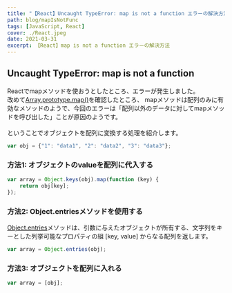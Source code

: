 ```yaml
---
title: "【React】Uncaught TypeError: map is not a function エラーの解決方法"
path: blog/mapIsNotFunc
tags: [JavaScript, React]
cover: ./React.jpeg
date: 2021-03-31
excerpt: 【React】map is not a function エラーの解決方法
---
```


## Uncaught TypeError: map is not a function

Reactでmapメソッドを使おうとしたところ、エラーが発生しました。<br>
改めて[Array.prototype.map()](https://developer.mozilla.org/ja/docs/Web/JavaScript/Reference/Global_Objects/Array/map)を確認したところ、
mapメソッドは配列のみに有効なメソッドのようで、今回のエラーは「配列以外のデータに対してmapメソッドを呼び出した」ことが原因のようです。<br>
<br>
ということでオブジェクトを配列に変換する処理を紹介します。

```javascript
var obj = {"1": "data1", "2": "data2", "3": "data3"};
```

### 方法1: オブジェクトのvalueを配列に代入する

```javascript
var array = Object.keys(obj).map(function (key) {
    return obj[key];
});
```

### 方法2: Object.entriesメソッドを使用する
[Object.entries](https://developer.mozilla.org/ja/docs/Web/JavaScript/Reference/Global_Objects/Object/entries)メソッドは、引数に与えたオブジェクトが所有する、文字列をキーとした列挙可能なプロパティの組 [key, value] からなる配列を返します。
```javascript
var array = Object.entries(obj);
```

### 方法3: オブジェクトを配列に入れる

```javascript
var array = [obj];
```